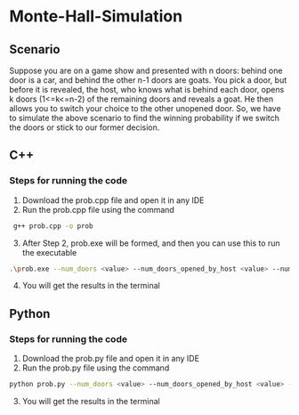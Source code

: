 # Monte-Hall-Simulation

## Scenario
Suppose you are on a game show and presented with n doors: behind one door is a car, and behind the other n-1 doors are goats. You pick a door, but before it is revealed, the host, who knows what is behind each door, opens k doors (1<=k<=n-2) of the remaining doors and reveals a goat. He then allows you to switch your choice to the other unopened door. So, we have to simulate the above scenario to find the winning probability if we switch the doors or stick to our former decision.

## C++
### Steps for running the code
1) Download the prob.cpp file and open it in any IDE
2) Run the prob.cpp file using the command
```bash
 g++ prob.cpp -o prob
```
3) After Step 2, prob.exe will be formed, and then you can use this to run the executable
```bash
.\prob.exe --num_doors <value> --num_doors_opened_by_host <value> --num_simulations <value>
```
4) You will get the results in the terminal
## Python
### Steps for running the code
1) Download the prob.py file and open it in any IDE
2) Run the prob.py file using the command
```bash
python prob.py --num_doors <value> --num_doors_opened_by_host <value> --num_simulations <value>
```
3) You will get the results in the terminal
